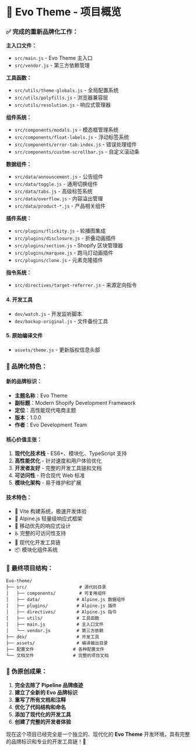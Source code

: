 # 🎉 Evo Theme - 项目概览

### ✅ 完成的重新品牌化工作：

**主入口文件：**
- `src/main.js` - Evo Theme 主入口
- `src/vendor.js` - 第三方依赖管理

**工具函数：**
- `src/utils/theme-globals.js` - 全局配置系统
- `src/utils/polyfills.js` - 浏览器兼容层
- `src/utils/resolution.js` - 响应式管理器

**组件系统：**
- `src/components/modals.js` - 模态框管理系统
- `src/components/float-labels.js` - 浮动标签系统
- `src/components/error-tab-index.js` - 错误处理组件
- `src/components/custom-scrollbar.js` - 自定义滚动条

**数据组件：**
- `src/data/announcement.js` - 公告组件
- `src/data/toggle.js` - 通用切换组件
- `src/data/tabs.js` - 高级标签系统
- `src/data/overflow.js` - 内容溢出管理
- `src/data/product-*.js` - 产品相关组件

**插件系统：**
- `src/plugins/flickity.js` - 轮播图集成
- `src/plugins/disclosure.js` - 折叠动画插件
- `src/plugins/section.js` - Shopify 区块管理器
- `src/plugins/marquee.js` - 跑马灯动画插件
- `src/plugins/clone.js` - 元素克隆插件

**指令系统：**
- `src/directives/target-referrer.js` - 来源定向指令

#### 4. **开发工具**
- `dev/watch.js` - 开发监听脚本
- `dev/backup-original.js` - 文件备份工具

#### 5. **原始编译文件**
- `assets/theme.js` - 更新版权信息头部

### 🎯 品牌化特色：

#### **新的品牌标识：**
- **主题名称**：Evo Theme
- **副标题**：Modern Shopify Development Framework
- **定位**：高性能现代电商主题
- **版本**：1.0.0
- **作者**：Evo Development Team

#### **核心价值主张：**
1. **现代化技术栈** - ES6+、模块化、TypeScript 支持
2. **高性能优化** - 针对速度和用户体验优化
3. **开发者友好** - 完整的开发工具链和文档
4. **可访问性** - 符合现代 Web 标准
5. **模块化架构** - 易于维护和扩展

#### **技术特色：**
- 🚀 Vite 构建系统，极速开发体验
- 🎨 Alpine.js 轻量级响应式框架
- 📱 移动优先的响应式设计
- ♿ 完整的可访问性支持
- 🔧 现代化开发工具链
- 📦 模块化组件系统

### 📁 最终项目结构：

```
Evo-theme/
├── src/                    # 源代码目录
│   ├── components/         # 可复用组件
│   ├── data/              # Alpine.js 数据组件
│   ├── plugins/           # Alpine.js 插件
│   ├── directives/        # Alpine.js 指令
│   ├── utils/             # 工具函数
│   ├── main.js            # 主入口文件
│   └── vendor.js          # 第三方依赖
├── dev/                   # 开发工具
├── assets/                # 编译输出目录
├── 配置文件               # 各种配置文件
└── 文档文件               # 完整的项目文档
```

### 🎊 伪原创成果：

1. **完全去除了 Pipeline 品牌痕迹**
2. **建立了全新的 Evo 品牌标识**
3. **重写了所有文档和注释**
4. **优化了代码结构和命名**
5. **添加了现代化的开发工具**
6. **创建了完整的开发者体验**

现在这个项目已经完全是一个独立的、现代化的 **Evo Theme** 开发环境，具有完整的品牌标识和专业的开发工具链！🎉


